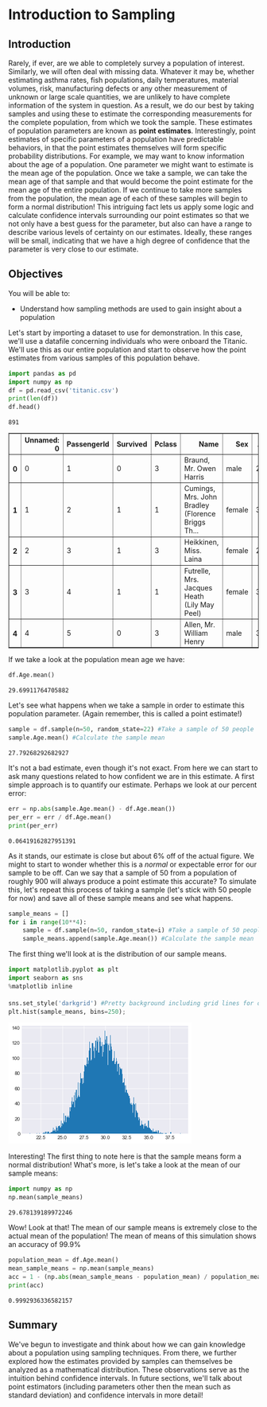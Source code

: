 
# Introduction to Sampling 

## Introduction

Rarely, if ever, are we able to completely survey a population of interest. Similarly, we will often deal with missing data. Whatever it may be, whether estimating asthma rates, fish populations, daily temperatures, material volumes, risk, manufacturing defects or any other measurement of unknown or large scale quantities, we are unlikely to have complete information of the system in question. As a result, we do our best by taking samples and using these to estimate the corresponding measurements for the complete population, from which we took the sample. These estimates of population parameters are known as **point estimates**. Interestingly, point estimates of specific parameters of a population have predictable behaviors, in that the point estimates themselves will form specific probability distributions. For example, we may want to know information about the age of a population. One parameter we might want to estimate is the mean age of the population. Once we take a sample, we can take the mean age of that sample and that would become the point estimate for the mean age of the entire population. If we continue to take more samples from the population, the mean age of each of these samples will begin to form a normal distribution! This intriguing fact lets us apply some logic and calculate confidence intervals surrounding our point estimates so that we not only have a best guess for the parameter, but also can have a range to describe various levels of certainty on our estimates. Ideally, these ranges will be small, indicating that we have a high degree of confidence that the parameter is very close to our estimate.


## Objectives
You will be able to:
* Understand how sampling methods are used to gain insight about a population

Let's start by importing a dataset to use for demonstration. In this case, we'll use a datafile concerning individuals who were onboard the Titanic. We'll use this as our entire population and start to observe how the point estimates from various samples of this population behave.


```python
import pandas as pd
import numpy as np
df = pd.read_csv('titanic.csv')
print(len(df))
df.head()
```

    891





<div>
<style scoped>
    .dataframe tbody tr th:only-of-type {
        vertical-align: middle;
    }

    .dataframe tbody tr th {
        vertical-align: top;
    }

    .dataframe thead th {
        text-align: right;
    }
</style>
<table border="1" class="dataframe">
  <thead>
    <tr style="text-align: right;">
      <th></th>
      <th>Unnamed: 0</th>
      <th>PassengerId</th>
      <th>Survived</th>
      <th>Pclass</th>
      <th>Name</th>
      <th>Sex</th>
      <th>Age</th>
      <th>SibSp</th>
      <th>Parch</th>
      <th>Ticket</th>
      <th>Fare</th>
      <th>Cabin</th>
      <th>Embarked</th>
    </tr>
  </thead>
  <tbody>
    <tr>
      <th>0</th>
      <td>0</td>
      <td>1</td>
      <td>0</td>
      <td>3</td>
      <td>Braund, Mr. Owen Harris</td>
      <td>male</td>
      <td>22.0</td>
      <td>1</td>
      <td>0</td>
      <td>A/5 21171</td>
      <td>7.2500</td>
      <td>NaN</td>
      <td>S</td>
    </tr>
    <tr>
      <th>1</th>
      <td>1</td>
      <td>2</td>
      <td>1</td>
      <td>1</td>
      <td>Cumings, Mrs. John Bradley (Florence Briggs Th...</td>
      <td>female</td>
      <td>38.0</td>
      <td>1</td>
      <td>0</td>
      <td>PC 17599</td>
      <td>71.2833</td>
      <td>C85</td>
      <td>C</td>
    </tr>
    <tr>
      <th>2</th>
      <td>2</td>
      <td>3</td>
      <td>1</td>
      <td>3</td>
      <td>Heikkinen, Miss. Laina</td>
      <td>female</td>
      <td>26.0</td>
      <td>0</td>
      <td>0</td>
      <td>STON/O2. 3101282</td>
      <td>7.9250</td>
      <td>NaN</td>
      <td>S</td>
    </tr>
    <tr>
      <th>3</th>
      <td>3</td>
      <td>4</td>
      <td>1</td>
      <td>1</td>
      <td>Futrelle, Mrs. Jacques Heath (Lily May Peel)</td>
      <td>female</td>
      <td>35.0</td>
      <td>1</td>
      <td>0</td>
      <td>113803</td>
      <td>53.1000</td>
      <td>C123</td>
      <td>S</td>
    </tr>
    <tr>
      <th>4</th>
      <td>4</td>
      <td>5</td>
      <td>0</td>
      <td>3</td>
      <td>Allen, Mr. William Henry</td>
      <td>male</td>
      <td>35.0</td>
      <td>0</td>
      <td>0</td>
      <td>373450</td>
      <td>8.0500</td>
      <td>NaN</td>
      <td>S</td>
    </tr>
  </tbody>
</table>
</div>



If we take a look at the population mean age we have:


```python
df.Age.mean()
```




    29.69911764705882



Let's see what happens when we take a sample in order to estimate this population parameter. (Again remember, this is called a point estimate!)


```python
sample = df.sample(n=50, random_state=22) #Take a sample of 50 people
sample.Age.mean() #Calculate the sample mean
```




    27.79268292682927



It's not a bad estimate, even though it's not exact. From here we can start to ask many questions related to how confident we are in this estimate. A first simple approach is to quantify our estimate. Perhaps we look at our percent error:


```python
err = np.abs(sample.Age.mean() - df.Age.mean())
per_err = err / df.Age.mean()
print(per_err)
```

    0.06419162827951391


As it stands, our estimate is close but about 6% off of the actual figure. We might to start to wonder whether this is a *normal* or expectable error for our sample to be off. Can we say that a sample of 50 from a population of roughly 900 will always produce a point estimate this accurate? To simulate this, let's repeat this process of taking a sample (let's stick with 50 people for now) and save all of these sample means and see what happens.


```python
sample_means = []
for i in range(10**4):
    sample = df.sample(n=50, random_state=i) #Take a sample of 50 people
    sample_means.append(sample.Age.mean()) #Calculate the sample mean
```

The first thing we'll look at is the distribution of our sample means.


```python
import matplotlib.pyplot as plt
import seaborn as sns
%matplotlib inline

sns.set_style('darkgrid') #Pretty background including grid lines for our backdrop
plt.hist(sample_means, bins=250);
```


![png](index_files/index_12_0.png)


Interesting! The first thing to note here is that the sample means form a normal distribution! What's more, is let's take a look at the mean of our sample means:


```python
import numpy as np
np.mean(sample_means)
```




    29.678139189972246



Wow! Look at that! The mean of our sample means is extremely close to the actual mean of the population! The mean of means of this simulation shows an accuracy of 99.9%


```python
population_mean = df.Age.mean()
mean_sample_means = np.mean(sample_means)
acc = 1 - (np.abs(mean_sample_means - population_mean) / population_mean)
print(acc)
```

    0.9992936336582157


## Summary


We've begun to investigate and think about how we can gain knowledge about a population using sampling techniques. From there, we further explored how the estimates provided by samples can themselves be analyzed as a mathematical distribution. These observations serve as the intuition behind confidence intervals. In future sections, we'll talk about point estimators (including parameters other then the mean such as standard deviation) and confidence intervals in more detail!
